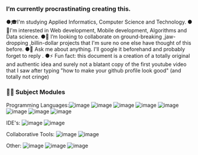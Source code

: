 ### I’m currently procrastinating creating this.


●🎓I'm studying Applied Informatics, Computer Science and Technology. 
●🔐I'm interested in Web development, Mobile development, Algorithms and Data science.
●👯 I’m looking to collaborate on ground-breaking ,jaw-dropping ,billin-dollar projects that I'm sure no one else have thought of this before.
●💬 Ask me about anything. I'll google it beforehand and probably forget to reply .
●⚡ Fun fact: this document is a creation of a totally original and authentic idea and surely not a blatant copy of the first youtube video that I saw after typing "how to make your github profile look good" (and totally not cringe)


### 👨‍💻 Subject Modules
Programming Languages:![image](https://user-images.githubusercontent.com/70720970/162639874-e4e15151-8a45-4a32-9c8b-22f9c22433be.png) ![image](https://user-images.githubusercontent.com/70720970/162639895-6e7b2f57-9bd4-4807-b764-fd8b0ce6a9d0.png) ![image](https://user-images.githubusercontent.com/70720970/162639926-c12ecc0e-58d3-4c7e-83fd-ae652f5348dd.png) ![image](https://user-images.githubusercontent.com/70720970/162639956-106eb439-cafd-44c6-bdf6-0f174385d657.png)  ![image](https://user-images.githubusercontent.com/70720970/162639962-99f642dc-01a4-4714-8cc8-5a5f0b0a708c.png) ![image](https://user-images.githubusercontent.com/70720970/162639964-06c2ba58-9d8b-4ae8-bee2-df48d55f5be8.png)  ![image](https://user-images.githubusercontent.com/70720970/162639972-9cd30ce5-b634-4243-b61d-ca63d2d0472a.png)   ![image](https://user-images.githubusercontent.com/70720970/162639984-93baca5f-973f-4800-92ca-90064a33687b.png) 




 


                 

IDE's: ![image](https://user-images.githubusercontent.com/70720970/162640026-82bb5fea-70f5-4f71-a98b-8cfff1a52027.png)  ![image](https://user-images.githubusercontent.com/70720970/162640055-a1318898-75d8-48ca-84ed-175abebf55f0.png)

      
      
      


Collaborative Tools: ![image](https://user-images.githubusercontent.com/70720970/162640122-8317bc78-a9e2-40f2-a9d7-b88f97327854.png)
![image](https://user-images.githubusercontent.com/70720970/162640137-55da0128-fcd9-4f60-a650-b1376373ea0a.png)
  

Other:     ![image](https://user-images.githubusercontent.com/70720970/162640172-360dc820-4870-4382-bbed-440a284ab1cc.png)
![image](https://user-images.githubusercontent.com/70720970/162640178-753354bb-cc50-43ad-b7a1-4fb33a87fa3f.png) ![image](https://user-images.githubusercontent.com/70720970/162640188-cb39d5fe-bcdf-40e9-84f5-7b9179c183c8.png)

